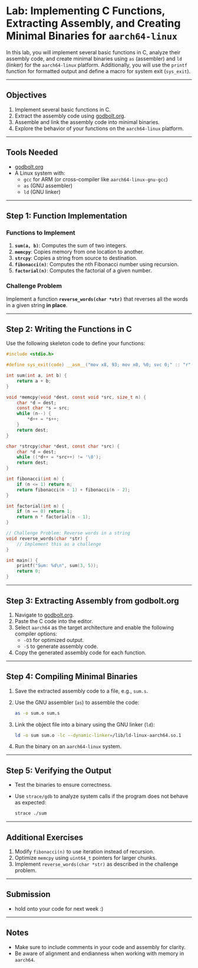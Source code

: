 
# Lab: Implementing C Functions, Extracting Assembly, and Creating Minimal Binaries for `aarch64-linux`

In this lab, you will implement several basic functions in C, analyze their assembly code, and create minimal binaries using `as` (assembler) and `ld` (linker) for the `aarch64-linux` platform. Additionally, you will use the `printf` function for formatted output and define a macro for system exit (`sys_exit`).

---

## Objectives
1. Implement several basic functions in C.
2. Extract the assembly code using [godbolt.org](https://godbolt.org/).
3. Assemble and link the assembly code into minimal binaries.
4. Explore the behavior of your functions on the `aarch64-linux` platform.

---

## Tools Needed
- [godbolt.org](https://godbolt.org/)
- A Linux system with:
  - `gcc` for ARM (or cross-compiler like `aarch64-linux-gnu-gcc`)
  - `as` (GNU assembler)
  - `ld` (GNU linker)

---

## Step 1: Function Implementation
### Functions to Implement
1. **`sum(a, b)`**: Computes the sum of two integers.
2. **`memcpy`**: Copies memory from one location to another.
3. **`strcpy`**: Copies a string from source to destination.
4. **`fibonacci(n)`**: Computes the nth Fibonacci number using recursion.
5. **`factorial(n)`**: Computes the factorial of a given number.

### Challenge Problem
Implement a function **`reverse_words(char *str)`** that reverses all the words in a given string **in place**.

---

## Step 2: Writing the Functions in C
Use the following skeleton code to define your functions:

```c
#include <stdio.h>

#define sys_exit(code) __asm__("mov x8, 93; mov x0, %0; svc 0;" :: "r"(code))

int sum(int a, int b) {
    return a + b;
}

void *memcpy(void *dest, const void *src, size_t n) {
    char *d = dest;
    const char *s = src;
    while (n--) {
        *d++ = *s++;
    }
    return dest;
}

char *strcpy(char *dest, const char *src) {
    char *d = dest;
    while ((*d++ = *src++) != '\0');
    return dest;
}

int fibonacci(int n) {
    if (n <= 1) return n;
    return fibonacci(n - 1) + fibonacci(n - 2);
}

int factorial(int n) {
    if (n == 0) return 1;
    return n * factorial(n - 1);
}

// Challenge Problem: Reverse words in a string
void reverse_words(char *str) {
    // Implement this as a challenge
}

int main() {
    printf("Sum: %d\n", sum(3, 5));
    return 0;
}
````

---

## Step 3: Extracting Assembly from godbolt.org

1. Navigate to [godbolt.org](https://godbolt.org/).
2. Paste the C code into the editor.
3. Select `aarch64` as the target architecture and enable the following compiler options:
    - `-O3` for optimized output.
    - `-S` to generate assembly code.
4. Copy the generated assembly code for each function.

---

## Step 4: Compiling Minimal Binaries

1. Save the extracted assembly code to a file, e.g., `sum.s`.
2. Use the GNU assembler (`as`) to assemble the code:
    
    ```bash
    as -o sum.o sum.s
    ```
    
3. Link the object file into a binary using the GNU linker (`ld`):
    
    ```bash
    ld -o sum sum.o -lc --dynamic-linker=/lib/ld-linux-aarch64.so.1
    ```
    
4. Run the binary on an `aarch64-linux` system.

---

## Step 5: Verifying the Output

- Test the binaries to ensure correctness.
- Use `strace/gdb` to analyze system calls if the program does not behave as expected:
    
    ```bash
    strace ./sum
    ```
    

---

## Additional Exercises

1. Modify `fibonacci(n)` to use iteration instead of recursion.
2. Optimize `memcpy` using `uint64_t` pointers for larger chunks.
3. Implement `reverse_words(char *str)` as described in the challenge problem.

---

## Submission

- hold onto your code  for next week :)
---

## Notes

- Make sure to include comments in your code and assembly for clarity.
- Be aware of alignment and endianness when working with memory in `aarch64`.
